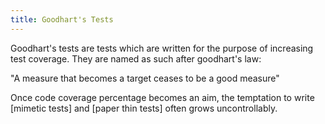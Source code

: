 ```yaml
---
title: Goodhart's Tests
---
```


Goodhart's tests are tests which are written for the purpose of increasing test coverage. They are named as such after goodhart's law:

"A measure that becomes a target ceases to be a good measure"

Once code coverage percentage becomes an aim, the temptation to write [mimetic tests] and [paper thin tests] often grows uncontrollably.
